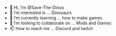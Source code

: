 - 👋 Hi, I’m @Save-The-Dinos
- 👀 I’m interested in ... Dinosaurs
- 🌱 I’m currently learning ... how to make games
- 💞️ I’m looking to collaborate on ... Mods and Games
- 📫 How to reach me ... Discord and twitch

<!---
Save-The-Dinos/Save-The-Dinos is a ✨ special ✨ repository because its `README.md` (this file) appears on your GitHub profile.
You can click the Preview link to take a look at your changes.
--->

